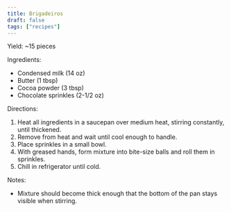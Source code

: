 ```yaml
---
title: Brigadeiros
draft: false
tags: ["recipes"]
---
```


Yield: ~15 pieces

Ingredients:
- Condensed milk (14 oz)
- Butter (1 tbsp)
- Cocoa powder (3 tbsp)
- Chocolate sprinkles (2-1/2 oz)

Directions:
1) Heat all ingredients in a saucepan over medium heat, stirring constantly, until thickened.
2) Remove from heat and wait until cool enough to handle.
3) Place sprinkles in a small bowl.
4) With greased hands, form mixture into bite-size balls and roll them in sprinkles.
5) Chill in refrigerator until cold.

Notes:
- Mixture should become thick enough that the bottom of the pan stays visible when stirring.
